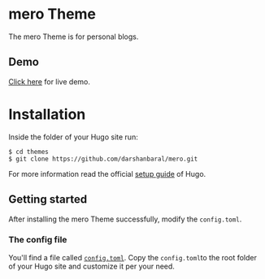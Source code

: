 # mero Theme

The mero Theme is for personal blogs.

## Demo
[Click here](https://merodemo.netlify.com/) for live demo.

# Installation

Inside the folder of your Hugo site run:

    $ cd themes
    $ git clone https://github.com/darshanbaral/mero.git

For more information read the official [setup guide](//gohugo.io/overview/installing/) of Hugo.

## Getting started

After installing the mero Theme successfully, modify the `config.toml`.

### The config file

You'll find a file called [`config.toml`](https://github.com/darshanbaral/mero/blob/master/exampleSite/config.toml). Copy the `config.toml`to the root folder of your Hugo site and customize it per your need.
